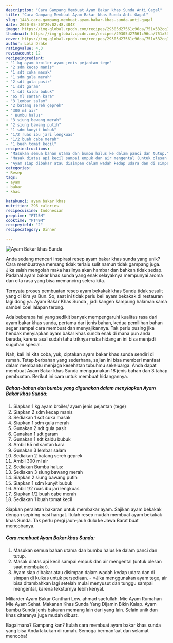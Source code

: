 ```yaml
---
description: "Cara Gampang Membuat Ayam Bakar khas Sunda Anti Gagal"
title: "Cara Gampang Membuat Ayam Bakar khas Sunda Anti Gagal"
slug: 1443-cara-gampang-membuat-ayam-bakar-khas-sunda-anti-gagal
date: 2020-05-30T20:02:48.404Z
image: https://img-global.cpcdn.com/recipes/29305d27561c96ca/751x532cq70/ayam-bakar-khas-sunda-foto-resep-utama.jpg
thumbnail: https://img-global.cpcdn.com/recipes/29305d27561c96ca/751x532cq70/ayam-bakar-khas-sunda-foto-resep-utama.jpg
cover: https://img-global.cpcdn.com/recipes/29305d27561c96ca/751x532cq70/ayam-bakar-khas-sunda-foto-resep-utama.jpg
author: Lola Drake
ratingvalue: 4.3
reviewcount: 12
recipeingredient:
- "1 kg ayam broiler ayam jenis pejantan tege"
- "2 sdm kecap manis"
- "1 sdt cuka masak"
- "1 sdm gula merah"
- "2 sdt gula pasir"
- "1 sdt garam"
- "1 sdt kaldu bubuk"
- "65 ml santan kara"
- "3 lembar salam"
- "2 batang sereh geprek"
- "300 ml air"
- " Bumbu halus"
- "3 siung bawang merah"
- "2 siung bawang putih"
- "1 sdm kunyit bubuk"
- "1/2 ruas ibu jari lengkuas"
- "1/2 buah cabe merah"
- "1 buah tomat kecil"
recipeinstructions:
- "Masukan semua bahan utama dan bumbu halus ke dalam panci dan tutup."
- "Masak diatas api kecil sampai empuk dan air mengental (untuk olesan saat membakar)."
- "Ayam siap dibakar atau disimpan dalam wadah kedap udara dan di simpan di kulkas untuk persediaan. *Jika menggunakan ayam tege, air bisa ditambahkan lagi setelah mulai menyusut dan tunggu sampai mengental, karena teksturnya lebih kenyal."
categories:
- Resep
tags:
- ayam
- bakar
- khas

katakunci: ayam bakar khas 
nutrition: 296 calories
recipecuisine: Indonesian
preptime: "PT15M"
cooktime: "PT49M"
recipeyield: "2"
recipecategory: Dinner

---
```



![Ayam Bakar khas Sunda](https://img-global.cpcdn.com/recipes/29305d27561c96ca/751x532cq70/ayam-bakar-khas-sunda-foto-resep-utama.jpg)

Anda sedang mencari inspirasi resep ayam bakar khas sunda yang unik? Cara membuatnya memang tidak terlalu sulit namun tidak gampang juga. Jika salah mengolah maka hasilnya akan hambar dan bahkan tidak sedap. Padahal ayam bakar khas sunda yang enak selayaknya mempunyai aroma dan cita rasa yang bisa memancing selera kita.

Ternyata proses pembuatan resep ayam bekakak khas Sunda tidak sesulit yang di kira ya Bun. So, saat ini tidak perlu beli ayam bekakak di restauran lagi dong ya. Ayam Bakar Khas Sunda , jadi kangen kampung halaman sama sambel coel lalapan terong.

Ada beberapa hal yang sedikit banyak mempengaruhi kualitas rasa dari ayam bakar khas sunda, pertama dari jenis bahan, kedua pemilihan bahan segar sampai cara membuat dan menyajikannya. Tak perlu pusing jika hendak menyiapkan ayam bakar khas sunda enak di mana pun anda berada, karena asal sudah tahu triknya maka hidangan ini bisa menjadi suguhan spesial.


Nah, kali ini kita coba, yuk, ciptakan ayam bakar khas sunda sendiri di rumah. Tetap berbahan yang sederhana, sajian ini bisa memberi manfaat dalam membantu menjaga kesehatan tubuhmu sekeluarga. Anda dapat membuat Ayam Bakar khas Sunda menggunakan 18 jenis bahan dan 3 tahap pembuatan. Berikut ini cara untuk membuat hidangannya.

<!--inarticleads1-->

##### Bahan-bahan dan bumbu yang digunakan dalam menyiapkan Ayam Bakar khas Sunda:

1. Siapkan 1 kg ayam broiler/ ayam jenis pejantan (tege)
1. Siapkan 2 sdm kecap manis
1. Sediakan 1 sdt cuka masak
1. Siapkan 1 sdm gula merah
1. Gunakan 2 sdt gula pasir
1. Gunakan 1 sdt garam
1. Gunakan 1 sdt kaldu bubuk
1. Ambil 65 ml santan kara
1. Gunakan 3 lembar salam
1. Sediakan 2 batang sereh geprek
1. Ambil 300 ml air
1. Sediakan  Bumbu halus:
1. Sediakan 3 siung bawang merah
1. Siapkan 2 siung bawang putih
1. Siapkan 1 sdm kunyit bubuk
1. Ambil 1/2 ruas ibu jari lengkuas
1. Siapkan 1/2 buah cabe merah
1. Sediakan 1 buah tomat kecil


Siapkan peralatan bakaran untuk membakar ayam. Sajikan ayam bekakak dengan sepiring nasi hangat. Itulah resep mudah membuat ayam bekakak khas Sunda. Tak perlu pergi jauh-jauh dulu ke Jawa Barat buat mencobanya. 

<!--inarticleads2-->

##### Cara membuat Ayam Bakar khas Sunda:

1. Masukan semua bahan utama dan bumbu halus ke dalam panci dan tutup.
1. Masak diatas api kecil sampai empuk dan air mengental (untuk olesan saat membakar).
1. Ayam siap dibakar atau disimpan dalam wadah kedap udara dan di simpan di kulkas untuk persediaan. - *Jika menggunakan ayam tege, air bisa ditambahkan lagi setelah mulai menyusut dan tunggu sampai mengental, karena teksturnya lebih kenyal.


Miliarder Ayam Bakar Ganthari Low. ahmad saefullah. Mie Ayam Rumahan Mie Ayam Sehat. Makanan Khas Sunda Yang Dijamin Bikin Kalap. Ayam bumbu Sunda jenis bakaran memang lain dari yang lain. Selain unik dan khas citaranya juga mudah dibuat. 

Bagaimana? Gampang kan? Itulah cara membuat ayam bakar khas sunda yang bisa Anda lakukan di rumah. Semoga bermanfaat dan selamat mencoba!
